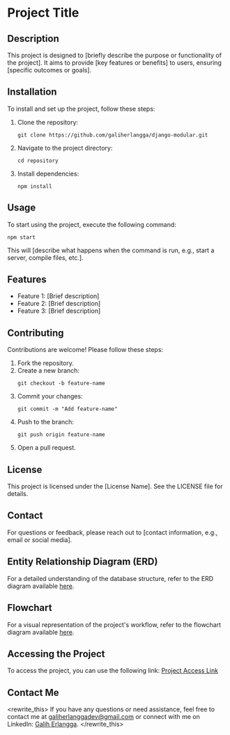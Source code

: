 # Project Title

## Description
This project is designed to [briefly describe the purpose or functionality of the project]. It aims to provide [key features or benefits] to users, ensuring [specific outcomes or goals].

## Installation
To install and set up the project, follow these steps:
1. Clone the repository:
   ```
   git clone https://github.com/galiherlangga/django-modular.git
   ```
2. Navigate to the project directory:
   ```
   cd repository
   ```
3. Install dependencies:
   ```
   npm install
   ```

## Usage
To start using the project, execute the following command:
```
npm start
```
This will [describe what happens when the command is run, e.g., start a server, compile files, etc.].

## Features
- Feature 1: [Brief description]
- Feature 2: [Brief description]
- Feature 3: [Brief description]

## Contributing
Contributions are welcome! Please follow these steps:
1. Fork the repository.
2. Create a new branch:
   ```
   git checkout -b feature-name
   ```
3. Commit your changes:
   ```
   git commit -m "Add feature-name"
   ```
4. Push to the branch:
   ```
   git push origin feature-name
   ```
5. Open a pull request.

## License
This project is licensed under the [License Name]. See the LICENSE file for details.

## Contact
For questions or feedback, please reach out to [contact information, e.g., email or social media].

## Entity Relationship Diagram (ERD)
For a detailed understanding of the database structure, refer to the ERD diagram available [here](https://dbdiagram.io/d/Django-Modular-60ffab1628da596eb54ecbc6).

## Flowchart
For a visual representation of the project's workflow, refer to the flowchart diagram available [here](https://drive.google.com/file/d/1xuf8j2tVvn4XIbgadWtUzmOUM4J-ml2q/view?usp=sharing).

## Accessing the Project
To access the project, you can use the following link:
[Project Access Link](https://django-modular.gemats.com)

## Contact Me
<rewrite_this>
If you have any questions or need assistance, feel free to contact me at galiherlanggadev@gmail.com or connect with me on LinkedIn: [Galih Erlangga](https://www.linkedin.com/in/galiherlangga).
</rewrite_this>